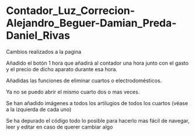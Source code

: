 # Contador_Luz_Correcion-Alejandro_Beguer-Damian_Preda-Daniel_Rivas

Cambios realizados a la pagina

Añadido el botón 1 hora que añadirá al contador una hora junto con el gasto y el precio de dicho aparato durante esa hora.

Añadidas las funciones de eliminar cuartos o electrodomésticos.

Ya no se puedo abrir el mismo cuarto dos o mas veces.

Se han añadido imágenes a todos los artilugios de todos los cuartos (véase a la izquierda de cada uno)

Se ha depurado el código todo lo posible para hacerlo mas fácil de navegar, leer y editar en caso de querer cambiar algo
